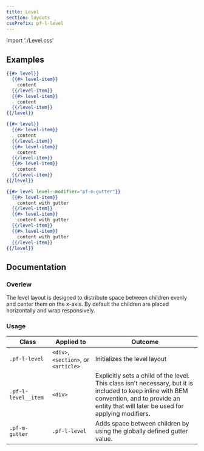 ```yaml
---
title: Level
section: layouts
cssPrefix: pf-l-level
---
```


import './Level.css'

## Examples
```hbs title=Two-items
{{#> level}}
  {{#> level-item}}
    content
  {{/level-item}}
  {{#> level-item}}
    content
  {{/level-item}}
{{/level}}
```

```hbs title=Three-items
{{#> level}}
  {{#> level-item}}
    content
  {{/level-item}}
  {{#> level-item}}
    content
  {{/level-item}}
  {{#> level-item}}
    content
  {{/level-item}}
{{/level}}
```

```hbs title=With-gutters
{{#> level level--modifier="pf-m-gutter"}}
  {{#> level-item}}
    content with gutter
  {{/level-item}}
  {{#> level-item}}
    content with gutter
  {{/level-item}}
  {{#> level-item}}
    content with gutter
  {{/level-item}}
{{/level}}
```

## Documentation
### Overiew
The level layout is designed to distribute space between children evenly and center them on the x-axis. By default the children are placed horizontally and wrap responsively.

### Usage
| Class | Applied to | Outcome |
| -- | -- | -- |
| `.pf-l-level` | `<div>`, `<section>`, or `<article>` | Initializes the level layout |
| `.pf-l-level__item` | `<div>` | Explicitly sets a child of the level. This class isn't necessary, but it is included to keep inline with BEM convention, and to provide an entity that will later be used for applying modifiers. |
| `.pf-m-gutter` | `.pf-l-level` | Adds space between children by using the globally defined gutter value. |
